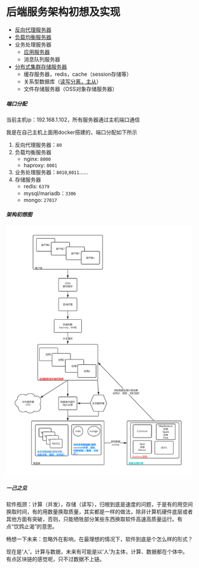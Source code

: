 # 后端服务架构初想及实现

- [反向代理服务器](proxy-server/proxy-server.md)
- [负载均衡服务器](load-balance/load-balance.md)
- 业务处理服务器
    - [应用服务器](service/service.md)
    - 消息队列服务器
- [分布式集群存储服务器](data-storage/data-storage.md)
    - 缓存服务器，redis，cache（session存储等）
    - 关系型数据库（[读写分离，主从](master-slave/master-slave.md)）
    - 文件存储服务器（OSS对象存储服务器）

##### 端口分配
当前主机ip：192.168.1.102，所有服务器通过主机端口通信

我是在自己主机上面用docker搭建的，端口分配如下所示
1. 反向代理服务器：`80`
2. 负载均衡服务器
    - nginx: `8000`
    - haproxy: `8001`
3. 业务处理服务器：`8010`,`8011`......
4. 存储服务器
    - redis: `6379`
    - mysql/mariadb：`3306`
    - mongo: `27017`

##### 架构初想图

![image](后端架构初想图.png)

##### 一己之见

软件瓶颈：计算（并发），存储（读写），归根到底是速度的问题，于是有的用空间换取时间，有的用数量换取质量，其实都是一样的做法，除非计算机硬件底层或者其他方面有突破，否则，只能牺牲部分某些东西换取软件高速高质量运行。有点“饮鸩止渴”的意思。

畅想一下未来：忽略外在影响，在最理想的情况下，软件到底是个怎么样的形式？

现在是‘人’，计算与数据，未来有可能是以‘人’为主体，计算、数据都在个体中。有点区块链的感觉呢，只不过数据不上链。

